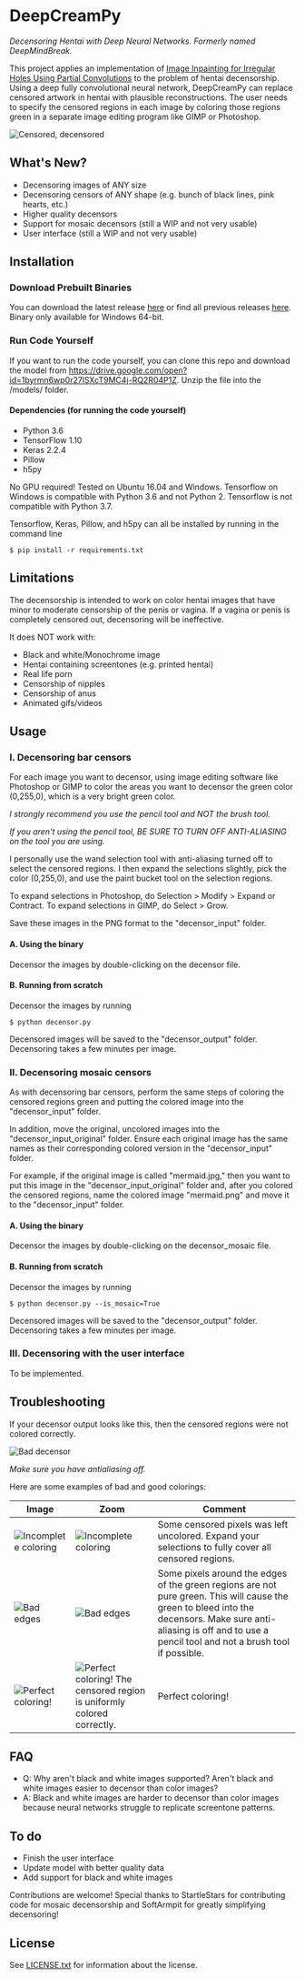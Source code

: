 # DeepCreamPy
*Decensoring Hentai with Deep Neural Networks. Formerly named DeepMindBreak.*

This project applies an implementation of [Image Inpainting for Irregular Holes Using Partial Convolutions](https://arxiv.org/abs/1804.07723) to the problem of hentai decensorship. Using a deep fully convolutional neural network, DeepCreamPy can replace censored artwork in hentai with plausible reconstructions. The user needs to specify the censored regions in each image by coloring those regions green in a separate image editing program like GIMP or Photoshop.

![Censored, decensored](/readme_images/mermaid_collage.png)

## What's New?
- Decensoring images of ANY size
- Decensoring censors of ANY shape (e.g. bunch of black lines, pink hearts, etc.)
- Higher quality decensors
- Support for mosaic decensors (still a WIP and not very usable)
- User interface (still a WIP and not very usable)

## Installation

### Download Prebuilt Binaries
You can download the latest release [here](https://github.com/deeppomf/DeepCreamPy/releases/latest) or find all previous releases [here](https://github.com/deeppomf/DeepCreamPy/releases).
Binary only available for Windows 64-bit.

### Run Code Yourself
If you want to run the code yourself, you can clone this repo and download the model from https://drive.google.com/open?id=1byrmn6wp0r27lSXcT9MC4j-RQ2R04P1Z. Unzip the file into the /models/ folder.

#### Dependencies (for running the code yourself)
- Python 3.6
- TensorFlow 1.10
- Keras 2.2.4
- Pillow
- h5py

No GPU required! Tested on Ubuntu 16.04 and Windows. Tensorflow on Windows is compatible with Python 3.6 and not Python 2. Tensorflow is not compatible with Python 3.7.

Tensorflow, Keras, Pillow, and h5py can all be installed by running in the command line

```
$ pip install -r requirements.txt
```

## Limitations
The decensorship is intended to work on color hentai images that have minor to moderate censorship of the penis or vagina. If a vagina or penis is completely censored out, decensoring will be ineffective.

It does NOT work with:
- Black and white/Monochrome image
- Hentai containing screentones (e.g. printed hentai)
- Real life porn
- Censorship of nipples
- Censorship of anus
- Animated gifs/videos

## Usage
### I. Decensoring bar censors

For each image you want to decensor, using image editing software like Photoshop or GIMP to color the areas you want to decensor the green color (0,255,0), which is a very bright green color.

*I strongly recommend you use the pencil tool and NOT the brush tool.*

*If you aren't using the pencil tool, BE SURE TO TURN OFF ANTI-ALIASING on the tool you are using.*

I personally use the wand selection tool with anti-aliasing turned off to select the censored regions. I then expand the selections slightly, pick the color (0,255,0), and use the paint bucket tool on the selection regions.

To expand selections in Photoshop, do Selection > Modify > Expand or Contract.
To expand selections in GIMP, do Select > Grow.

Save these images in the PNG format to the "decensor_input" folder.

#### A. Using the binary

Decensor the images by double-clicking on the decensor file.

#### B. Running from scratch

Decensor the images by running

```
$ python decensor.py
```

Decensored images will be saved to the "decensor_output" folder. Decensoring takes a few minutes per image.

### II. Decensoring mosaic censors

As with decensoring bar censors, perform the same steps of coloring the censored regions green and putting the colored image into the "decensor_input" folder.

In addition, move the original, uncolored images into the "decensor_input_original" folder. Ensure each original image has the same names as their corresponding colored version in the "decensor_input" folder.

For example, if the original image is called "mermaid.jpg," then you want to put this image in the "decensor_input_original" folder and, after you colored the censored regions, name the colored image "mermaid.png" and move it to the "decensor_input" folder.

#### A. Using the binary

Decensor the images by double-clicking on the decensor_mosaic file.

#### B. Running from scratch

Decensor the images by running

```
$ python decensor.py --is_mosaic=True
```

Decensored images will be saved to the "decensor_output" folder. Decensoring takes a few minutes per image.

### III. Decensoring with the user interface

To be implemented.

## Troubleshooting
If your decensor output looks like this, then the censored regions were not colored correctly.

![Bad decensor](/readme_images/mermaid_face_censored_bad_decensor.png)

*Make sure you have antialiasing off.*

Here are some examples of bad and good colorings:

|Image|Zoom|Comment|
|--- | --- | ---|
|![Incomplete coloring](/readme_images/mermaid_face_censored_bad_incomplete.png)|![Incomplete coloring](/readme_images/mermaid_face_censored_bad_incomplete_zoom.png)|Some censored pixels was left uncolored. Expand your selections to fully cover all censored regions.|
|![Bad edges](/readme_images/mermaid_face_censored_bad_edge.png)|![Bad edges](/readme_images/mermaid_face_censored_bad_edge_zoom.png)|Some pixels around the edges of the green regions are not pure green. This will cause the green to bleed into the decensors. Make sure anti-aliasing is off and to use a pencil tool and not a brush tool if possible.|
|![Perfect coloring!](/readme_images/mermaid_face_censored_good.png)|![Perfect coloring! The censored region is uniformly colored correctly.](/readme_images/mermaid_face_censored_good_zoom.png)|Perfect coloring!|

## FAQ
- Q: Why aren't black and white images supported? Aren't black and white images easier to decensor than color images?
- A: Black and white images are harder to decensor than color images because neural networks struggle to replicate screentone patterns.

## To do
- Finish the user interface
- Update model with better quality data
- Add support for black and white images

Contributions are welcome! Special thanks to StartleStars for contributing code for mosaic decensorship and SoftArmpit for greatly simplifying decensoring!

## License
See [LICENSE.txt](LICENSE.txt) for information about the license.
